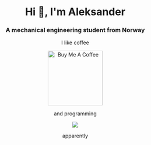 <h1 align="center">Hi 👋, I'm Aleksander</h1>
<h3 align="center">A mechanical engineering student from Norway</h3>
<p align="center">
  I like coffee
</p>
<div align="center">
  <a  href="https://www.buymeacoffee.com/jakeriksen" target="_blank"><img src="https://cdn.buymeacoffee.com/buttons/v2/default-red.png" alt="Buy Me A Coffee" width="150" style="align:center" >
</a>
</div>



<p align="center">
  and programming
</p>
<div align="center">
<a href="https://github.com/anuraghazra/github-readme-stats">
  <img align="center" src="https://github-readme-stats.vercel.app/api?username=jakeriksen&count_private=true&show_icons=true&theme=tokyonight&hide=stars" />
</a>
</div>



<p align="center">
  apparently 
</p>



